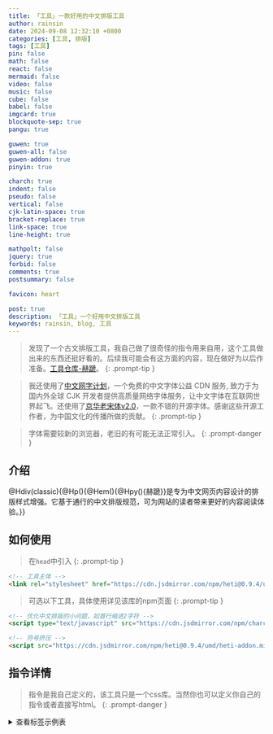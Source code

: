 ```yaml
---
title: 「工具」一款好用的中文排版工具
author: rainsin
date: 2024-09-08 12:32:10 +0800
categories: [工具, 排版]
tags: [工具]
pin: false
math: false
react: false
mermaid: false
video: false
music: false
cube: false
babel: false
imgcard: true
blockquote-sep: true
pangu: true

guwen: true
guwen-all: false
guwen-addon: true
pinyin: true

charch: true
indent: false
pseudo: false
vertical: false
cjk-latin-space: true
bracket-replace: true
link-space: true
line-height: true

mathpolt: false
jquery: true
forbid: false
comments: true
postsummary: false

favicon: heart

post: true
description: 「工具」一个好用中文排版工具
keywords: rainsin, blog, 工具
---
```


> 发现了一个古文排版工具，我自己做了很奇怪的指令用来自用，这个工具做出来的东西还挺好看的。后续我可能会有这方面的内容，现在做好为以后作准备。[工具仓库-赫蹏](https://github.com/sivan/heti)。
{: .prompt-tip }

> 我还使用了[中文网字计划](https://chinese-font.netlify.app/cdn/)，一个免费的中文字体公益 CDN 服务, 致力于为国内外全球 CJK 开发者提供高质量网络字体服务，让中文字体在互联网世界起飞。还使用了[京华老宋体v2.0](https://www.mfonts.cn/1324.html)，一款不错的开源字体。感谢这些开源工作者，为中国文化的传播所做的贡献。
{: .prompt-tip }

> 字体需要较新的浏览器，老旧的有可能无法正常引入。
{: .prompt-danger }

## 介绍

<div class="heti-box">
@Hdiv(classic){@Hp(){@Hem(){@Hpy(){赫蹏}}是专为中文网页内容设计的排版样式增强。它基于通行的中文排版规范，可为网站的读者带来更好的内容阅读体验。}}
</div>

## 如何使用

> 在`head`中引入
{: .prompt-tip }

```html
<!-- 工具主体 -->
<link rel="stylesheet" href="https://cdn.jsdmirror.com/npm/heti@0.9.4/umd/heti.min.css">
```

> 可选以下工具，具体使用详见该库的npm页面
{: .prompt-tip }

```html
<!-- 优化中文排版的小问题，如首行缩进2字符 -->
<script type="text/javascript" src="https://cdn.jsdmirror.com/npm/charch@0.1.0/charch.build.js"></script>

<!-- 符号挤压 -->
<script src="https://cdn.jsdmirror.com/npm/heti@0.9.4/umd/heti-addon.min.js"></script>
```

## 指令详情

> 指令是我自己定义的，该工具只是一个css库。当然你也可以定义你自己的指令或者直接写html。
{: .prompt-danger }

<div class="heti heti--ancient">

  <details>
          <summary>查看标签示例表</summary>
          <section class="section">
            <table>
              <caption>常用标签样式示例表</caption>
              <tr>
                <th style="width: 72px;text-align: center;">类型</th>
                <th style="width: 320px;text-align: center;">标签</th>
                <th style="width: 240px;text-align: center;">效果</th>
              </tr>
              <tr>
                <td style="text-align: center">标题</td>
                <td><code>@Hh5(){标题1-5级}</code></td>
                <td><h5>标题1-5级</h5></td>
              </tr>
              <tr>
                <td style="text-align: center">缩写</td>
                <td><code>@Habbr(Cascading Style Sheets){CSS}</code></td>
                <td><abbr title="Cascading Style Sheets">CSS</abbr></td>
              </tr>
              <tr>
                <td style="text-align: center">专名号</td>
                <td><code>@Hp(){此时来自@Hu(位于山东省聊城市阳谷县城东){景阳冈}的@Hu(){武松}大喝一声：@Hq(){纳命来！}}</code></td>
                <td>此时来自<u title="位于山东省聊城市阳谷县城东">景阳冈</u>的<u>武松</u>大喝一声：<q>纳命来！</q></td>
              </tr>
              <tr>
                <td style="text-align: center">文本更新</td>
                <td><code>因为谁也不认识，所以最后我们决定念@Hs(){dí}tí。</code></td>
                <td>因为谁也不认识，所以最后我们决定念<s>dí</s>tí。</td>
              </tr>
              <tr>
                <td style="text-align: center">引号</td>
                <td><code>窃·格瓦拉曾经说过：@Hq(){打工是不可能打工的。}</code></td>
                <td>窃·格瓦拉曾经说过：<q>打工是不可能打工的。</q></td>
              </tr>
              <tr>
                <td style="text-align: center">术语</td>
                <td><code>@Hdfn(){窃·格瓦拉}，中国大陆网络红人、罪犯。被奉为百度「戒赌吧」400万会员的「精神领袖」。</code></td>
                <td><dfn>窃·格瓦拉</dfn>，中国大陆网络红人、罪犯。被奉为百度「戒赌吧」400万会员的「精神领袖」。</td>
              </tr>
              <tr>
                <td style="text-align: center">标记</td>
                <td><code>这道题@Hmr(){必考}，你们爱记不记。</code></td>
                <td>这道题<mark>必考</mark>，你们爱记不记。</td>
              </tr>
              <tr>
                <td style="text-align: center">强调</td>
                <td><code>稳住，@Hem(){我们能赢}！</code></td>
                <td>稳住，<em>我们能赢</em>！</td>
              </tr>
              <tr>
                <td style="text-align: center">着重号</td>
                <td><code>我们@Htem(){必将}战胜这场疫情。</code></td>
                <td>我们<span class="heti-em">必将</span>战胜这场疫情。</td>
              </tr>
              
            </table>
          </section>
        </details>
  </div>

## 使用示例

### 竖排诗词（我自己加的）

<div class="heti-box">
@Hdiv(poetry,vertical,kinghua){
  @Hp(start,h1-self){沁园春·长沙}
  @Hp(start){独立寒秋，湘江北去，橘子洲头。<br>
看万山红遍，层林尽染；<br>漫江碧透，百舸争流。<br>
鹰击长空，鱼翔浅底，万类霜天竞自由。<br>
怅寥廓，问苍茫大地，谁主沉浮？}
@Hp(start){携来百侣曾游。忆往昔峥嵘岁月稠。<br>
恰同学少年，风华正茂；<br>书生意气，挥斥方遒。<br>
指点江山，激扬文字，粪土当年万户侯。<br>
曾记否，到中流击水，浪遏飞舟？<br>}
@Hp(end){@Hsp(red){毛泽东}}
}
</div>

### 竖排诗词指令

```
<div class="heti-box">
@Hdiv(poetry,vertical,kinghua){
@Hp(start,h1-self){沁园春·长沙}
@Hp(start){独立寒秋，湘江北去，橘子洲头。<br>
看万山红遍，层林尽染；<br>漫江碧透，百舸争流。<br>
鹰击长空，鱼翔浅底，万类霜天竞自由。<br>
怅寥廓，问苍茫大地，谁主沉浮？}
@Hp(start){携来百侣曾游。忆往昔峥嵘岁月稠。<br>
恰同学少年，风华正茂；<br>书生意气，挥斥方遒。<br>
指点江山，激扬文字，粪土当年万户侯。<br>
曾记否，到中流击水，浪遏飞舟？<br>}
@Hp(end){@Hsp(red){毛泽东}}
}
</div>
```

### 横排古文

<div class="heti-box">
@Hdiv(ancient,annotation){
@Hh1(){庖丁解牛}

@Hp(meta,small){作者：@Habbr(庄子){庄周}（公元前369～公元前286年）}

@Hp(){@Hem(){吾生也有涯}，@Hem(){而知也无涯}。以有涯随无涯，殆已！已而为知者，殆而已矣！为善无近名，为恶无近刑。@Hmr(){缘督以为经，可以保身，可以全生，可以养亲，可以尽年。}}

@Hp(){@Hu(名丁的厨工。先秦古书往往以职业放在人名前){@Hpy(){庖}丁}为文惠君解牛，手之所触，肩之所倚，足之所履，膝之所@Hu(支撑，接触){@Hpy(){踦}}，@Hu(砉然：砉，又读xū，象声词。砉然，皮骨相离的声音){@Hpy(){砉}然@Hpy(xiǎng){向}然}，奏刀@Hu(騞然：象声词，形容比砉然更大的进刀解牛声){@Hpy(){騞}然}，莫不中音。合于《桑林》之舞，乃中《经首》之会。}

@Hp(){文惠君曰：「嘻，善哉！技@Hu(通「盍」，何，怎样){@Hpy(hé){盖}}至此乎？」}

@Hp(){庖丁释刀对曰：「臣之所好者，道也，进乎技矣。始臣之解牛之时，所见无非牛者。三年之后，未尝见全牛也。方今之时，臣以神遇而不以目视，官知止而@Hu(指精神活动){神欲}行。依乎@Hu(指牛的生理上的天然结构){天理}，@Hu(击入大的缝隙){批大@Hpy(){郤}}，@Hu(){导大@Hpy(){窾}}，@Hu(依){因}其@Hu(指牛体本来的结构){固然}，技经肯@Hpy(){綮}之未尝，而况大@Hpy(){軱}乎！良庖岁更刀，割也；族庖月更刀，折也。今臣之刀十九年矣，所解数千牛矣，而刀刃若新发于@Hpy(){硎}。彼节者有间，而刀刃者无厚；以无厚入有间，恢恢乎其于@Hem(){游刃必有余地}矣，是以十九年而刀刃若新发于硎。虽然，每至于族，吾见其难为，@Hpy(){怵}然为戒，视为止，行为迟。动刀甚微，@Hpy(){謋}然已解，如土委地。提刀而立，为之四顾，为之@Hpy(){踌躇}满志，善刀而藏之。」}

@Hp(){文惠君曰：「@Hpy(){善哉}！吾闻庖丁之言，得养生焉。」}}
</div>

#### 横排古文指令

```
@Hdiv(ancient,annotation){
@Hh1(){庖丁解牛}

@Hp(meta,small){作者：@Habbr(庄子){庄周}（公元前369～公元前286年）}

@Hp(){@Hem(){吾生也有涯}，@Hem(){而知也无涯}。以有涯随无涯，殆已！已而为知者，殆而已矣！为善无近名，为恶无近刑。@Hmr(){缘督以为经，可以保身，可以全生，可以养亲，可以尽年。}}

@Hp(){@Hu(名丁的厨工。先秦古书往往以职业放在人名前){@Hpy(){庖}丁}为文惠君解牛，手之所触，肩之所倚，足之所履，膝之所@Hu(支撑，接触){@Hpy(){踦}}，@Hu(砉然：砉，又读xū，象声词。砉然，皮骨相离的声音){@Hpy(){砉}然@Hpy(xiǎng){向}然}，奏刀@Hu(騞然：象声词，形容比砉然更大的进刀解牛声){@Hpy(){騞}然}，莫不中音。合于《桑林》之舞，乃中《经首》之会。}

@Hp(){文惠君曰：「嘻，善哉！技@Hu(通「盍」，何，怎样){@Hpy(hé){盖}}至此乎？」}

@Hp(){庖丁释刀对曰：「臣之所好者，道也，进乎技矣。始臣之解牛之时，所见无非牛者。三年之后，未尝见全牛也。方今之时，臣以神遇而不以目视，官知止而@Hu(指精神活动){神欲}行。依乎@Hu(指牛的生理上的天然结构){天理}，@Hu(击入大的缝隙){批大@Hpy(){郤}}，@Hu(){导大@Hpy(){窾}}，@Hu(依){因}其@Hu(指牛体本来的结构){固然}，技经肯@Hpy(){綮}之未尝，而况大@Hpy(){軱}乎！良庖岁更刀，割也；族庖月更刀，折也。今臣之刀十九年矣，所解数千牛矣，而刀刃若新发于@Hpy(){硎}。彼节者有间，而刀刃者无厚；以无厚入有间，恢恢乎其于@Hem(){游刃必有余地}矣，是以十九年而刀刃若新发于硎。虽然，每至于族，吾见其难为，@Hpy(){怵}然为戒，视为止，行为迟。动刀甚微，@Hpy(){謋}然已解，如土委地。提刀而立，为之四顾，为之@Hpy(){踌躇}满志，善刀而藏之。」}

@Hp(){文惠君曰：「@Hpy(){善哉}！吾闻庖丁之言，得养生焉。」}}
```

### 竖排古文

<div class="heti-box">
@Hdiv(ancient,vertical){
@Hh1(){般若波罗蜜多心经}

@Hp(meta,small){译者：@Habbr(陈祎){玄奘}（602年～664年）}

@Hp(){观自在菩萨，行深般若波罗蜜多时，照见五蕴皆空，度一切苦厄。}

@Hp(){舍利子，@Htem(){色不异空，空不异色。色即是空，空即是色。受想行识，亦复如是。}}

@Hp(){舍利子，是诸法空相，不生不灭。不垢不净，不增不减。@Hmr(){是故空中无色，无受想行识。无眼耳鼻舌身意，无色声香味触法。无眼界，乃至无意识界。无无明，亦无无明尽。乃至无老死，亦无老死尽。无苦集灭道，无智亦无得，以无所得故。}}

@Hp(){菩提萨@Hpy(){埵}，依般若波罗蜜多故。心无挂碍，无挂碍故，无有恐怖。远离颠倒梦想，究竟涅槃。}

@Hp(){三世诸佛，依般若波罗蜜多故。得阿@Hpy(){耨}多罗三藐三菩提。}

@Hp(){故知般若波罗蜜多。是大神咒，是大明咒，是无上咒。是无等等咒，能除一切苦，真实不虚。}

@Hp(){故说般若波罗蜜多咒。即说咒曰，揭谛揭谛，波罗揭谛。波罗僧揭谛，菩提萨婆诃。}}
</div>

#### 竖排古文指令

```
@Hdiv(ancient,vertical){
    ······
}
```

### 诗词横排

<div class="heti-box">
@Hdiv(poetry,nowarp){

@Hh1(){一剪梅·红藕香残玉簟秋@Hsp(meta,small){[宋]@Habbr(号易安居士){李清照}}}

@Hp(verse,x-large,kinghua){红藕香残玉簟秋。轻解罗裳，独上兰舟@Hsp(hang){。}<br>云中谁寄锦书来，雁字回时，月满西楼@Hsp(hang){。}<br>花自飘零水自流。一种相思，两处闲愁@Hsp(hang){。}<br>此情无计可消除，才下眉头，却上心头@Hsp(hang){。}}
}
</div>

#### 诗词横排指令

```
@Hdiv(poetry,nowarp){

@Hh1(){一剪梅·红藕香残玉簟秋@Hsp(meta,small){[宋]@Habbr(号易安居士){李清照}}}

@Hp(verse,x-large,kinghua){红藕香残玉簟秋。轻解罗裳，独上兰舟@Hsp(hang){。}<br>云中谁寄锦书来，雁字回时，月满西楼@Hsp(hang){。}<br>花自飘零水自流。一种相思，两处闲愁@Hsp(hang){。}<br>此情无计可消除，才下眉头，却上心头@Hsp(hang){。}}
}
```

### 仿宋

> 我自己加的。
{: .prompt-tip }

<div class="heti-box">
@Hdiv(ancient){
@Hh1(){出师表}
@Hp(meta,small,fangsong){作者：@Habbr(字孔明){諸葛亮}（181年～234年10月8日）}
@Hp(fangsong,fangsong-regular){先帝创业未半而中道崩殂，今天下三分，益州疲弊，此诚危急存亡之秋也。然侍卫之臣不懈于内，忠志之士忘身于外者，盖追先帝之殊遇，欲报之于陛下也。诚宜开张圣听，以光先帝遗德，恢弘志士之气，不宜妄自菲薄，引喻失义，以塞忠谏之路也。}
@Hp(fangsong,fangsong-regular){宫中府中，俱为一体；陟罚臧否，不宜异同。若有作奸犯科及为忠善者，宜付有司论其刑赏，以昭陛下平明之理；不宜偏私，使内外异法也。}
@Hp(fangsong,fangsong-regular){侍中、侍郎郭攸之、费祎、董允等，此皆良实，志虑忠纯，是以先帝简拔以遗陛下：愚以为宫中之事，事无大小，悉以咨之，然后施行，必能裨补阙漏，有所广益。}
@Hp(fangsong,fangsong-regular){将军向宠，性行淑均，晓畅军事，试用于昔日，先帝称之曰能，是以众议举宠为督。愚以为营中之事，悉以咨之，必能使行阵和睦，优劣得所。}
@Hp(fangsong,fangsong-regular){亲贤臣，远小人，此先汉所以兴隆也；亲小人，远贤臣，此后汉所以倾颓也。先帝在时，每与臣论此事，未尝不叹息痛恨于桓、灵也。侍中、尚书、长史、参军，此悉贞良死节之臣，愿陛下亲之信之，则汉室之隆，可计日而待也。}
@Hp(fangsong,fangsong-regular){臣本布衣，躬耕于南阳，苟全性命于乱世，不求闻达于诸侯。先帝不以臣卑鄙，猥自枉屈，三顾臣于草庐之中，咨臣以当世之事，由是感激，遂许先帝以驱驰。后值倾覆，受任于败军之际，奉命于危难之间，尔来二十有一年矣。}
@Hp(fangsong,fangsong-regular){先帝知臣谨慎，故临崩寄臣以大事也。受命以来，夙夜忧叹，恐托付不效，以伤先帝之明；故五月渡泸，深入不毛。今南方已定，兵甲已足，当奖率三军，北定中原，庶竭驽钝，攘除奸凶，兴复汉室，还于旧都。此臣所以报先帝而忠陛下之职分也。至于斟酌损益，进尽忠言，则攸之、祎、允之任也。}
@Hp(fangsong,fangsong-regular){愿陛下托臣以讨贼兴复之效，不效，则治臣之罪，以告先帝之灵。若无兴德之言，则责攸之、祎、允等之慢，以彰其咎；陛下亦宜自谋，以咨诹善道，察纳雅言，深追先帝遗诏。臣不胜受恩感激。}
@Hp(fangsong,fangsong-regular){今当远离，临表涕零，不知所言。}
}
</div>

#### 仿宋指令

```
@Hdiv(ancient,fangsong){
    ······
}
```

### 繁体

<div class="heti-box">
@Hdiv(poetry,nowarp){

@Hh1(){春江花月夜@Hsp(meta,small){[唐]@Habbr(吴中四士之一){张若虚}}}

@Hp(verse,x-large,kinghua){
春江潮水連海平，海上明月共潮生@Hsp(hang){。}<br>

灩灩隨波韆萬裏，何處春江無月明@Hsp(hang){！}<br>

江流宛轉繞芳甸，月照花林皆似霰@Hsp(hang){。}<br>

空裏流霜不覺飛，汀上白沙看不見@Hsp(hang){。}<br>

江天一色無縴塵，皎皎空中孤月輪@Hsp(hang){。}<br>

江畔何人初見月，江月何秊初照人@Hsp(hang){？}<br>

人生代代無窮已，江月秊秊朢相似@Hsp(hang){。}<br>

不知江月待何人，但見長江送流水@Hsp(hang){。}<br>

白雲一片去悠悠，青楓浦上不勝愁@Hsp(hang){。}<br>

誰傢今夜扁舟子，何處相思明月樓@Hsp(hang){？}<br>

可憐樓上月裴廻，應照離人粧鏡臺@Hsp(hang){。}<br>

玉戶簾中捲不去，搗衣砧上拂還來@Hsp(hang){。}<br>

此時相朢不相聞，願逐月華流照君@Hsp(hang){。}<br>

鴻鴈長飛光不度，魚龍潛躍水成文@Hsp(hang){。}<br>

昨夜閑潭夢落花，可憐春半不還傢@Hsp(hang){。}<br>

江水流春去慾盡，江潭落月複西斜@Hsp(hang){。}<br>

斜月沉沉藏海霧，碣石瀟湘無限路@Hsp(hang){。}<br>

不知乗月幾人歸，落月搖情滿江樹@Hsp(hang){。}<br>
}
}
</div>

### 注释

#### 楷体

<div class="heti-box">
@Hdiv(classic){
@Hbq(){
@Hsp(inline-block){注释：}<br>
@Hsp(intent,inline-block){选自《全唐诗》卷二十一（中华书局1999年版）。春江花月夜，乐府旧题。张若虚（约660—约720），扬州（今属江苏）人，唐代诗人。与贺知章、张旭、包融并称“吴中四士”。}<br>
@Hsp(intent,inline-block){〔滟滟〕形容波光荡漾。}<br>
@Hsp(intent,inline-block){〔月明〕月光。}<br>
@Hsp(intent,inline-block){〔芳甸〕花草茂盛的原野。}<br>
@Hsp(intent,inline-block){〔@Hpy(){霰}〕白色不透明的小冰粒。}<br>
@Hsp(intent,inline-block){〔流霜〕飞霜，比喻从空中洒落的月光。}<br>
@Hsp(intent,inline-block){〔青枫浦〕即双枫浦，在湖南浏阳南。}<br>
@Hsp(intent,inline-block){〔扁舟子〕指飘荡江湖的游子。}<br>
@Hsp(intent,inline-block){〔明月楼〕明月映照下的楼阁。这里指楼上的思妇。}<br>
@Hsp(intent,inline-block){〔裴回〕同“徘徊”。}<br>
@Hsp(intent,inline-block){〔离人〕指守候在家的思妇。}<br>
@Hsp(intent,inline-block){〔玉户帘中卷不去〕意思是，月光洒在玉门帘上，欲卷而去之而不得。玉户，用玉装饰的门，也用作门的美称。}<br>
@Hsp(intent,inline-block){〔月华〕月光。}<br>
@Hsp(intent,inline-block){〔流照〕照射。}<br>
@Hsp(intent,inline-block){〔鸿雁长飞光不度〕大雁远飞却不能飞出月光。暗示鸿雁不能传书。}<br>
@Hsp(intent,inline-block){〔鱼龙潜跃水成文〕鱼儿出没只能使水面泛出波纹。暗示鱼儿不能传书。古人有鱼儿传书一说。乐府诗《饮马长城窟行》：“呼儿烹鲤鱼，中有尺素书。”鱼龙，这里指鱼。}<br>
@Hsp(intent,inline-block){〔潇湘〕潇水和湘江，均流入洞庭湖。}<br>
}
}
</div>

#### 仿宋

<div class="heti-box">
@Hdiv(classic,fangsong){
@Hbq(){
@Hsp(inline-block){注释：}<br>
@Hsp(intent,inline-block){选自《全唐诗》卷二十一（中华书局1999年版）。春江花月夜，乐府旧题。张若虚（约660—约720），扬州（今属江苏）人，唐代诗人。与贺知章、张旭、包融并称“吴中四士”。}<br>
@Hsp(intent,inline-block){〔滟滟〕形容波光荡漾。}<br>
@Hsp(intent,inline-block){〔月明〕月光。}<br>
@Hsp(intent,inline-block){〔芳甸〕花草茂盛的原野。}<br>
@Hsp(intent,inline-block){〔@Hpy(){霰}〕白色不透明的小冰粒。}<br>
@Hsp(intent,inline-block){〔流霜〕飞霜，比喻从空中洒落的月光。}<br>
@Hsp(intent,inline-block){〔青枫浦〕即双枫浦，在湖南浏阳南。}<br>
@Hsp(intent,inline-block){〔扁舟子〕指飘荡江湖的游子。}<br>
@Hsp(intent,inline-block){〔明月楼〕明月映照下的楼阁。这里指楼上的思妇。}<br>
@Hsp(intent,inline-block){〔裴回〕同“徘徊”。}<br>
@Hsp(intent,inline-block){〔离人〕指守候在家的思妇。}<br>
@Hsp(intent,inline-block){〔玉户帘中卷不去〕意思是，月光洒在玉门帘上，欲卷而去之而不得。玉户，用玉装饰的门，也用作门的美称。}<br>
@Hsp(intent,inline-block){〔月华〕月光。}<br>
@Hsp(intent,inline-block){〔流照〕照射。}<br>
@Hsp(intent,inline-block){〔鸿雁长飞光不度〕大雁远飞却不能飞出月光。暗示鸿雁不能传书。}<br>
@Hsp(intent,inline-block){〔鱼龙潜跃水成文〕鱼儿出没只能使水面泛出波纹。暗示鱼儿不能传书。古人有鱼儿传书一说。乐府诗《饮马长城窟行》：“呼儿烹鲤鱼，中有尺素书。”鱼龙，这里指鱼。}<br>
@Hsp(intent,inline-block){〔潇湘〕潇水和湘江，均流入洞庭湖。}<br>
}
}
</div>

## 代码

#### 需要的库

```html
<!-- Jquery -->
<script src="https://s4.zstatic.net/npm/jquery@3.7.1/dist/jquery.min.js"></script>

<!-- 一个生成拼音的库 -->
<script src="https://cdn.jsdelivr.net/npm/pinyin-pro@3.18.2/dist/index.js"></script>

```

#### 具体实现

> 烂代码没啥鲁棒性，你可以自己实现一下，实现完了留言告诉我，我可以用一用，具体代码详见[github](https://github.com/rainsins/rainsins.github.io/blob/379f2da2103b51ecab9280bacea3c688f2fc8237/assets/js/heti.js){:target="_blank"}。
{: .prompt-tip }